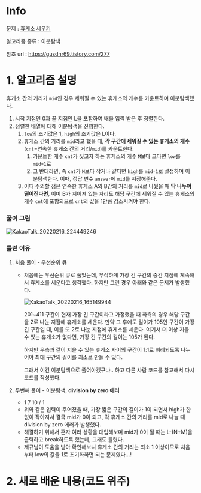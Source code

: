 # Info

문제 : [휴게소 세우기](https://www.acmicpc.net/problem/1477)

알고리즘 종류 : 이분탐색

참조 url : https://gusdnr69.tistory.com/277


# 1. 알고리즘 설명

휴게소 간의 거리가 `mid`인 경우 세워질 수 있는 휴게소의 개수를 카운트하며 이분탐색했다.

1. 시작 지점인 0과 끝 지점인 L을 포함하여 배을 입력 받은 후 정렬한다.
2. 정렬한 배열에 대해 이분탐색을 진행한다.
    1. `low`의 초기값은 1, `high`의 초기값은 L이다.
    2. 휴게소 간의 거리를 `mid`라고 했을 때, **각 구간에 세워질 수 있는 휴게소의 개수**(`cnt`=연속한 휴게소 간의 거리/`mid`)를 카운트한다.
        1. 카운트한 개수 `cnt`가 짓고자 하는 휴게소의 개수 `M`보다 크다면 `low`를 `mid+1`로
        2. 그 반대라면, 즉 `cnt`가 `M`보다 작거나 같다면 `high`를 `mid-1`로 설정하며 이분탐색한다. 이때, 정답 변수 `answer`에 `mid`를 저장해준다. 
    3. 이때 주의할 점은 연속한 휴게소 A와 B간의 거리를 `mid`로 나눴을 때 **딱 나누어 떨어진다면**, 이미 B가 지어져 있는 자리도 해당 구간에 세워질 수 있는 휴게소의 개수 `cnt`에 포함되므로 `cnt`의 값을 1만큼 감소시켜야 한다.


### 풀이 그림

![KakaoTalk_20220216_224449246](https://user-images.githubusercontent.com/57346428/154277398-3a209189-ae5f-474d-89d1-52272e5b0a38.jpg)


### 틀린 이유

1. 처음 풀이 - 우선순위 큐
    - 처음에는 우선순위 큐로 풀었는데, 무식하게 가장 긴 구간의 중간 지점에 계속해서 휴게소를 세운다고 생각했다. 하지만 그런 경우 아래와 같은 문제가 발생했다.
        
        ![KakaoTalk_20220216_165149944](https://user-images.githubusercontent.com/57346428/154277394-80e2e9ef-4321-4c6d-8106-5d0f18b20c34.jpg)
        
        201~411 구간이 현재 가장 긴 구간이라고 가정했을 때 좌측의 경우 해당 구간을 2로 나눈 지점에 휴게소를 세운다. 만약 그 후에도 길이가 105인 구간이 가장 긴 구간일 때, 이를 또 2로 나눈 지점에 휴게소를 세운다. 여기서 더 이상 지을 수 있는 휴게소가 없다면, 가장 긴 구간의 길이는 105가 된다.
        
        하지만 우측과 같이 지을 수 있는 휴게소 사이의 구간이 1:1로 비례되도록 나누어야 최대 구간의 길이를 최소로 만들 수 있다. 
        
        그래서 이건 이분탐색으로 풀어야겠구나.. 하고 다른 사람 코드를 참고해서 다시 코드를 작성했다.
        
2. 두번째 풀이 - 이분탐색, **division by zero 에러**
    - 1 7 10 / 1
    - 위와 같은 입력이 주어졌을 때, 가장 짧은 구간의 길이가 1이 되면서 high가 한없이 작아져서 결국 mid가 0이 되고, 각 휴게소 간의 거리를 mid로 나눌 때 division by zero 에러가 발생했다.
    - 해결하기 위해서 혼자 여러 상황을 대입해보며 mid가 0이 될 때는 L-(N+M)을 출력하고 break하도록 했는데, 그래도 틀렸다.
    - 제규님이 도움을 받아 확인해보니 휴게소 간의 거리는 최소 1 이상이므로 처음부터 low의 값을 1로 초기화하면 되는 문제였다...!


# 2. 새로 배운 내용(코드 위주)
